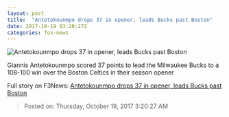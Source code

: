 ```yaml
---
layout: post
title:  "Antetokounmpo drops 37 in opener, leads Bucks past Boston"
date: 2017-10-19 03:20:27Z
categories: fox-news
---
```


![Antetokounmpo drops 37 in opener, leads Bucks past Boston](http://www.foxnews.com/content/dam/fox-news/logo/og-fn-foxnews.jpg)

Giannis Antetokounmpo scored 37 points to lead the Milwaukee Bucks to a 108-100 win over the Boston Celtics in their season opener


Full story on F3News: [Antetokounmpo drops 37 in opener, leads Bucks past Boston](http://www.f3nws.com/n/WCuE4D)

> Posted on: Thursday, October 19, 2017 3:20:27 AM
